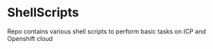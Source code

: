 # ShellScripts
Repo contains various shell scripts to perform basic tasks on ICP and Openshift cloud 
